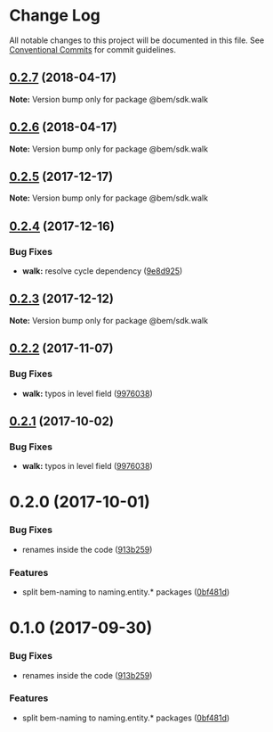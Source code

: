 # Change Log

All notable changes to this project will be documented in this file.
See [Conventional Commits](https://conventionalcommits.org) for commit guidelines.

<a name="0.2.7"></a>
## [0.2.7](https://github.com/bem/bem-sdk/compare/@bem/sdk.walk@0.2.6...@bem/sdk.walk@0.2.7) (2018-04-17)




**Note:** Version bump only for package @bem/sdk.walk

<a name="0.2.6"></a>
## [0.2.6](https://github.com/bem/bem-sdk/compare/@bem/sdk.walk@0.2.5...@bem/sdk.walk@0.2.6) (2018-04-17)




**Note:** Version bump only for package @bem/sdk.walk

<a name="0.2.5"></a>
## [0.2.5](https://github.com/bem/bem-sdk/compare/@bem/sdk.walk@0.2.4...@bem/sdk.walk@0.2.5) (2017-12-17)




**Note:** Version bump only for package @bem/sdk.walk

<a name="0.2.4"></a>
## [0.2.4](https://github.com/bem/bem-sdk/compare/@bem/sdk.walk@0.2.3...@bem/sdk.walk@0.2.4) (2017-12-16)


### Bug Fixes

* **walk:** resolve cycle dependency ([9e8d925](https://github.com/bem/bem-sdk/commit/9e8d925))




<a name="0.2.3"></a>
## [0.2.3](https://github.com/bem/bem-sdk/compare/@bem/sdk.walk@0.2.2...@bem/sdk.walk@0.2.3) (2017-12-12)




**Note:** Version bump only for package @bem/sdk.walk

<a name="0.2.2"></a>
## [0.2.2](https://github.com/bem/bem-sdk/compare/@bem/sdk.walk@0.2.0...@bem/sdk.walk@0.2.2) (2017-11-07)


### Bug Fixes

* **walk:** typos in level field ([9976038](https://github.com/bem/bem-sdk/commit/9976038))




<a name="0.2.1"></a>
## [0.2.1](https://github.com/bem/bem-sdk/compare/@bem/sdk.walk@0.2.0...@bem/sdk.walk@0.2.1) (2017-10-02)


### Bug Fixes

* **walk:** typos in level field ([9976038](https://github.com/bem/bem-sdk/commit/9976038))




<a name="0.2.0"></a>
# 0.2.0 (2017-10-01)


### Bug Fixes

* renames inside the code ([913b259](https://github.com/bem/bem-sdk/commit/913b259))


### Features

* split bem-naming to naming.entity.* packages ([0bf481d](https://github.com/bem/bem-sdk/commit/0bf481d))




<a name="0.1.0"></a>
# 0.1.0 (2017-09-30)


### Bug Fixes

* renames inside the code ([913b259](https://github.com/bem/bem-sdk/commit/913b259))


### Features

* split bem-naming to naming.entity.* packages ([0bf481d](https://github.com/bem/bem-sdk/commit/0bf481d))
